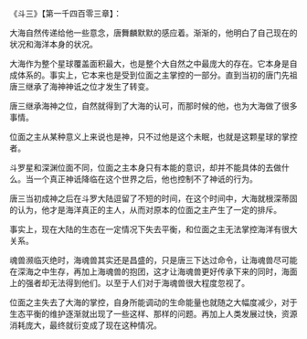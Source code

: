 《斗三》【第一千四百零三章】：

大海自然传递给他一些意念，唐舞麟默默的感应着。渐渐的，他明白了自己现在的状况和海洋本身的状况。

大海作为整个星球覆盖面积最大，也是整个大自然之中最庞大的存在。它本身是自成体系的。事实上，它本来也是受到位面之主掌控的一部分。直到当初的唐门先祖唐三继承了海神神诋之位才发生了转变。

唐三继承海神之位，自然就得到了大海的认可，而那时候的他，也为大海做了很多事情。

位面之主从某种意义上来说也是神，只不过他是这个未眠，也就是这颗星球的掌控者。

斗罗星和深渊位面不同，位面之主本身只有本能的意识，却并不能具体的去做什么。当一个真正神诋降临在这个世界之后，他也控制不了神诋的行为。

唐三当初成神之后在斗罗大陆逗留了不短的时间，在这个时间中，大海就根深蒂固的认为，他才是海洋真正的主人，从而对原本的位面之主产生了一定的排斥。

事实上，现在大陆的生态在一定情况下失去平衡，和位面之主无法掌控海洋有很大关系。

魂兽濒临灭绝时，海魂兽其实还是昌盛的，只是唐三下达过命令，让海魂兽尽可能在深海之中生存，再加上海魂兽的抱团，这才让海魂兽更好传承下来的同时，海面上的强者却无法得到他们。以至于人们对于海魂兽很大程度忽视了。

位面之主失去了大海的掌控，自身所能调动的生命能量也就随之大幅度减少，对于生态平衡的维护逐渐就出现了一些这样、那样的问题。再加上人类发展过快，资源消耗庞大，最终就衍变成了现在这种情况。